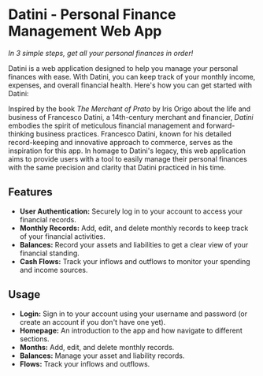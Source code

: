 # Datini - Personal Finance Management Web App

_In 3 simple steps, get all your personal finances in order!_

Datini is a web application designed to help you manage your personal finances with ease. With Datini, you can keep track of your monthly income, expenses, and overall financial health. Here's how you can get started with Datini:

Inspired by the book _The Merchant of Prato_ by Iris Origo about the life and business of Francesco Datini, a 14th-century merchant and financier, _Datini_ embodies the spirit of meticulous financial management and forward-thinking business practices. Francesco Datini, known for his detailed record-keeping and innovative approach to commerce, serves as the inspiration for this app. In homage to Datini's legacy, this web application aims to provide users with a tool to easily manage their personal finances with the same precision and clarity that Datini practiced in his time.

## Features

-   **User Authentication:** Securely log in to your account to access your financial records.
-   **Monthly Records:** Add, edit, and delete monthly records to keep track of your financial activities.
-   **Balances:** Record your assets and liabilities to get a clear view of your financial standing.
-   **Cash Flows:** Track your inflows and outflows to monitor your spending and income sources.

## Usage

-   **Login:** Sign in to your account using your username and password (or create an account if you don't have one yet).
-   **Homepage:** An introduction to the app and how navigate to different sections.
-   **Months:** Add, edit, and delete monthly records.
-   **Balances:** Manage your asset and liability records.
-   **Flows:** Track your inflows and outflows.
